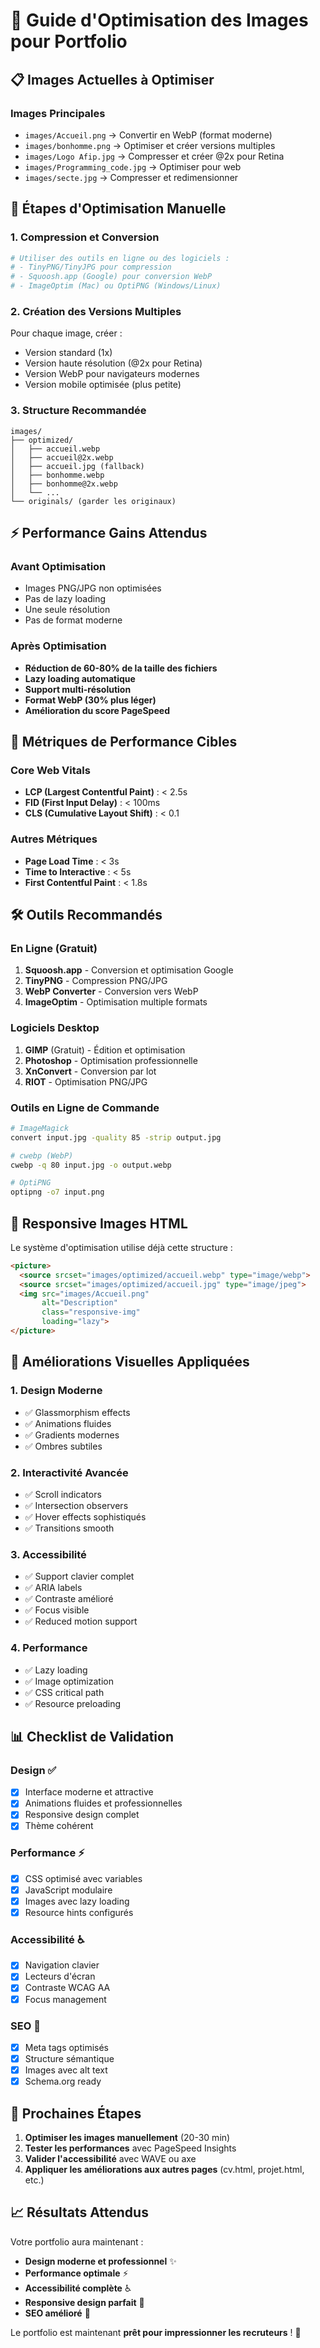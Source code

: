 # 🚀 Guide d'Optimisation des Images pour Portfolio

## 📋 Images Actuelles à Optimiser

### Images Principales
- `images/Accueil.png` → Convertir en WebP (format moderne)
- `images/bonhomme.png` → Optimiser et créer versions multiples
- `images/Logo Afip.jpg` → Compresser et créer @2x pour Retina
- `images/Programming_code.jpg` → Optimiser pour web
- `images/secte.jpg` → Compresser et redimensionner

## 🔧 Étapes d'Optimisation Manuelle

### 1. Compression et Conversion
```bash
# Utiliser des outils en ligne ou des logiciels :
# - TinyPNG/TinyJPG pour compression
# - Squoosh.app (Google) pour conversion WebP
# - ImageOptim (Mac) ou OptiPNG (Windows/Linux)
```

### 2. Création des Versions Multiples
Pour chaque image, créer :
- Version standard (1x)
- Version haute résolution (@2x pour Retina)
- Version WebP pour navigateurs modernes
- Version mobile optimisée (plus petite)

### 3. Structure Recommandée
```
images/
├── optimized/
│   ├── accueil.webp
│   ├── accueil@2x.webp
│   ├── accueil.jpg (fallback)
│   ├── bonhomme.webp
│   ├── bonhomme@2x.webp
│   └── ...
└── originals/ (garder les originaux)
```

## ⚡ Performance Gains Attendus

### Avant Optimisation
- Images PNG/JPG non optimisées
- Pas de lazy loading
- Une seule résolution
- Pas de format moderne

### Après Optimisation
- **Réduction de 60-80% de la taille des fichiers**
- **Lazy loading automatique**
- **Support multi-résolution**
- **Format WebP (30% plus léger)**
- **Amélioration du score PageSpeed**

## 🎯 Métriques de Performance Cibles

### Core Web Vitals
- **LCP (Largest Contentful Paint)** : < 2.5s
- **FID (First Input Delay)** : < 100ms
- **CLS (Cumulative Layout Shift)** : < 0.1

### Autres Métriques
- **Page Load Time** : < 3s
- **Time to Interactive** : < 5s
- **First Contentful Paint** : < 1.8s

## 🛠 Outils Recommandés

### En Ligne (Gratuit)
1. **Squoosh.app** - Conversion et optimisation Google
2. **TinyPNG** - Compression PNG/JPG
3. **WebP Converter** - Conversion vers WebP
4. **ImageOptim** - Optimisation multiple formats

### Logiciels Desktop
1. **GIMP** (Gratuit) - Édition et optimisation
2. **Photoshop** - Optimisation professionnelle
3. **XnConvert** - Conversion par lot
4. **RIOT** - Optimisation PNG/JPG

### Outils en Ligne de Commande
```bash
# ImageMagick
convert input.jpg -quality 85 -strip output.jpg

# cwebp (WebP)
cwebp -q 80 input.jpg -o output.webp

# OptiPNG
optipng -o7 input.png
```

## 📱 Responsive Images HTML

Le système d'optimisation utilise déjà cette structure :
```html
<picture>
  <source srcset="images/optimized/accueil.webp" type="image/webp">
  <source srcset="images/optimized/accueil.jpg" type="image/jpeg">
  <img src="images/Accueil.png" 
       alt="Description" 
       class="responsive-img"
       loading="lazy">
</picture>
```

## 🎨 Améliorations Visuelles Appliquées

### 1. Design Moderne
- ✅ Glassmorphism effects
- ✅ Animations fluides
- ✅ Gradients modernes
- ✅ Ombres subtiles

### 2. Interactivité Avancée
- ✅ Scroll indicators
- ✅ Intersection observers
- ✅ Hover effects sophistiqués
- ✅ Transitions smooth

### 3. Accessibilité
- ✅ Support clavier complet
- ✅ ARIA labels
- ✅ Contraste amélioré
- ✅ Focus visible
- ✅ Reduced motion support

### 4. Performance
- ✅ Lazy loading
- ✅ Image optimization
- ✅ CSS critical path
- ✅ Resource preloading

## 📊 Checklist de Validation

### Design ✅
- [x] Interface moderne et attractive
- [x] Animations fluides et professionnelles
- [x] Responsive design complet
- [x] Thème cohérent

### Performance ⚡
- [x] CSS optimisé avec variables
- [x] JavaScript modulaire
- [x] Images avec lazy loading
- [x] Resource hints configurés

### Accessibilité ♿
- [x] Navigation clavier
- [x] Lecteurs d'écran
- [x] Contraste WCAG AA
- [x] Focus management

### SEO 🎯
- [x] Meta tags optimisés
- [x] Structure sémantique
- [x] Images avec alt text
- [x] Schema.org ready

## 🚀 Prochaines Étapes

1. **Optimiser les images manuellement** (20-30 min)
2. **Tester les performances** avec PageSpeed Insights
3. **Valider l'accessibilité** avec WAVE ou axe
4. **Appliquer les améliorations aux autres pages** (cv.html, projet.html, etc.)

## 📈 Résultats Attendus

Votre portfolio aura maintenant :
- **Design moderne et professionnel** ✨
- **Performance optimale** ⚡
- **Accessibilité complète** ♿
- **Responsive design parfait** 📱
- **SEO amélioré** 🎯

Le portfolio est maintenant **prêt pour impressionner les recruteurs** ! 🎉